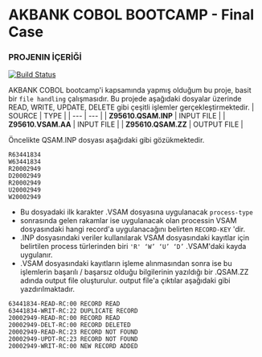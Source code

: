 # AKBANK COBOL BOOTCAMP - Final Case
### PROJENIN İÇERİĞİ

[![Build Status](https://travis-ci.org/joemccann/dillinger.svg?branch=master)](https://travis-ci.org/joemccann/dillinger)

AKBANK COBOL bootcamp'i kapsamında yapmış olduğum bu proje, basit bir 
`file handling` çalışmasıdır. Bu projede aşağıdaki dosyalar üzerinde READ, WRITE, UPDATE, DELETE gibi çeşitli işlemler gerçekleştirmektedir.
| SOURCE | TYPE |
| --- | --- |
| **Z95610.QSAM.INP** | INPUT FILE |
| **Z95610.VSAM.AA** | INPUT FILE |
| **Z95610.QSAM.ZZ** | OUTPUT FILE |

Öncelikte QSAM.INP dosyası aşağıdaki gibi gözükmektedir.

```plaintext
R63441834
W63441834
R20002949
D20002949
R20002949
U20002949
W20002949
```

*   Bu dosyadaki ilk karakter .VSAM dosyasına uygulanacak `process-type`
*   sonrasında gelen rakamlar ise uygulanacak olan processin VSAM dosyasındaki hangi record'a uygulanacağını belirten `RECORD-KEY` 'dir.
*   .INP dosyasındaki veriler kullanılarak VSAM dosyasındaki kayıtlar için belirtilen process türlerinden biri `'R' ‘W’ ‘U’ ‘D’` .VSAM'daki kayda uygulanır.
*   .VSAM dosyasındaki kayıtların işleme alınmasından sonra ise bu işlemlerin başarılı / başarsız olduğu bilgilerinin yazıldığı bir .QSAM.ZZ adında output file oluşturulur.
output file'a çıktılar aşağıdaki gibi yazdırılmaktadır.
```plaintext
63441834-READ-RC:00 RECORD READ
63441834-WRIT-RC:22 DUPLICATE RECORD
20002949-READ-RC:00 RECORD READ
20002949-DELT-RC:00 RECORD DELETED
20002949-READ-RC:23 RECORD NOT FOUND
20002949-UPDT-RC:23 RECORD NOT FOUND
20002949-WRIT-RC:00 NEW RECORD ADDED
```
